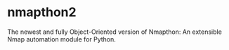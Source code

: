 # nmapthon2
The newest and fully Object-Oriented version of Nmapthon: An extensible Nmap automation module for Python. 
